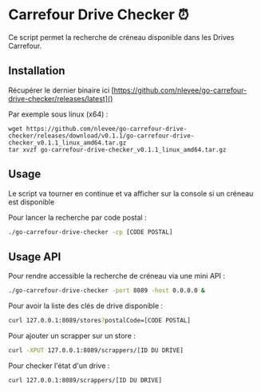 # Carrefour Drive Checker :alarm_clock:

Ce script permet la recherche de créneau disponible dans les Drives Carrefour.

## Installation

Récupérer le dernier binaire ici [https://github.com/nlevee/go-carrefour-drive-checker/releases/latest]()

Par exemple sous linux (x64) :

```
wget https://github.com/nlevee/go-carrefour-drive-checker/releases/download/v0.1.1/go-carrefour-drive-checker_v0.1.1_linux_amd64.tar.gz
tar xvzf go-carrefour-drive-checker_v0.1.1_linux_amd64.tar.gz
```

## Usage

Le script va tourner en continue et va afficher sur la console si un créneau est disponible

Pour lancer la recherche par code postal :

```bash
./go-carrefour-drive-checker -cp [CODE POSTAL]
```

## Usage API

Pour rendre accessible la recherche de créneau via une mini API :

```bash
./go-carrefour-drive-checker -port 8089 -host 0.0.0.0 &
```

Pour avoir la liste des clés de drive disponible :

```bash
curl 127.0.0.1:8089/stores?postalCode=[CODE POSTAL]
```

Pour ajouter un scrapper sur un store :

```bash
curl -XPUT 127.0.0.1:8089/scrappers/[ID DU DRIVE]
```

Pour checker l'état d'un drive :

```bash
curl 127.0.0.1:8089/scrappers/[ID DU DRIVE]
```
